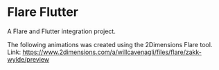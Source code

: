 # Flare Flutter

A Flare and Flutter integration project.

The following animations was created using the 2Dimensions Flare tool.
Link: https://www.2dimensions.com/a/willcavenagli/files/flare/zakk-wylde/preview
